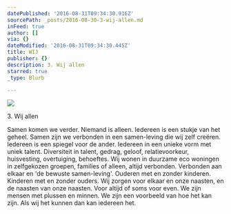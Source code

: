 ```yaml
---
datePublished: '2016-08-31T09:34:30.916Z'
sourcePath: _posts/2016-08-30-3-wij-allen.md
inFeed: true
author: []
via: {}
dateModified: '2016-08-31T09:34:30.445Z'
title: WIJ
publisher: {}
description: 3. Wij allen
starred: true
_type: Blurb

---
```

![](https://the-grid-user-content.s3-us-west-2.amazonaws.com/ab8a2c3e-aeb6-484a-bc50-560137f47e9c.jpg)

3\. Wij allen

Samen komen we verder. Niemand is alleen. Iedereen is een stukje van het geheel. Samen zijn we verbonden in een samen-leving die wij zelf creëren. Iedereen is een spiegel voor de ander. Iedereen in een unieke vorm met uniek talent. Diversiteit in talent, gedrag, geloof, relatievoorkeur, huisvesting, overtuiging, behoeftes. Wij wonen in duurzame eco woningen in zelfgekozen groepen, families of alleen, altijd verbonden. Verbonden aan elkaar en 'de bewuste samen-leving'. Ouderen met en zonder kinderen. Kinderen met en zonder ouders. Wij zorgen voor elkaar en onze naasten, en de naasten van onze naasten. Voor altijd of soms voor even. We zijn mensen met plussen en minnen. We zijn een voorbeeld van hoe het kan zijn. Als wij het kunnen dan kan iedereen het.